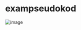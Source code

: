 # exampseudokod

![image](https://github.com/user-attachments/assets/ea9d44e6-abf0-40c7-aa2d-672afa11d500)
